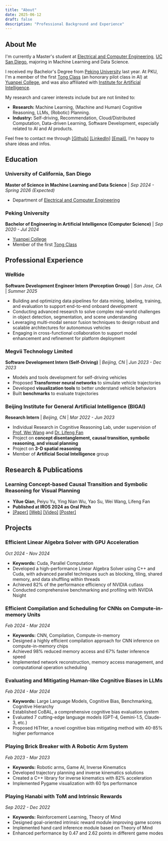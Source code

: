 ```yaml
---
title: "About"
date: 2025-06-12
draft: false
description: "Professional Background and Experience"
---
```


## About Me

I'm currently a Master's student at [Electrical and Computer Engineering](https://ece.ucsd.edu/), [UC San Diego](https://ucsd.edu/), majoring in Machine Learning and Data Science.

I received my Bachelor's Degree from [Peking University](https://english.pku.edu.cn/) last year. At PKU, I'm a member of the first [Tong Class](https://tongclass.ac.cn/) (an honorary pilot class in AI) at [Yuanpei College](https://yuanpei.pku.edu.cn/), and was also affiliated with [Institute for Artificial Intelligence](https://www.ai.pku.edu.cn/).

My research and career interests include but are not limited to:

- **Research:** Machine Learning, (Machine and Human) Cognitive Reasoning, LLMs, (Robotic) Planning.
- **Industry:** Self-driving, Recommendation, Cloud/Distributed Computation, Data-driven Learning, Software Development, especially related to AI and AI products.

Feel free to contact me through [[Github]](https://github.com/FQYQC) [[LinkedIn]](https://www.linkedin.com/in/yilue-qian/) [[Email]](mailto://qianyilue@outlook.com), I'm happy to share ideas and infos.

## Education

### University of California, San Diego
**Master of Science in Machine Learning and Data Science** | *Sep 2024 - Spring 2026 (Expected)*  
- Department of [Electrical and Computer Engineering](https://ece.ucsd.edu/)

### Peking University
**Bachelor of Engineering in Artificial Intelligence (Computer Science)** | *Sep 2020 - Jul 2024* 
- [Yuanpei College](https://yuanpei.pku.edu.cn/)
- Member of the first [Tong Class](https://tongclass.ac.cn/)

## Professional Experience

### WeRide
**Software Development Engineer Intern (Perception Group)** | *San Jose, CA* | *Summer 2025*  
- Building and optimizing data pipelines for data mining, labeling, training, and evaluation to support end-to-end onboard development
- Conducting advanced research to solve complex real-world challenges in object detection, segmentation, and scene understanding
- Leveraging multi-modal sensor fusion techniques to design robust and scalable architectures for autonomous vehicles
- Engaging in cross-functional collaboration to support model enhancement and refinement for platform deployment

### Megvii Technology Limited
**Software Development Intern (Self-Driving)** | *Beijing, CN* | *Jun 2023 - Dec 2023*  
- Models and tools development for self-driving vehicles
- Proposed **Transformer neural networks** to simulate vehicle trajectories
- Developed **visualization tools** to better understand vehicle behaviors
- Built **benchmarks** to evaluate trajectories

### Beijing Institute for General Artificial Intelligence (BIGAI)
**Research Intern** | *Beijing, CN* | *Mar 2022 - Jun 2023*  
- Individual Research in Cognitive Reasoning Lab, under supervision of [Prof. Wei Wang](https://cognn.com/) and [Dr. Lifeng Fan](https://lifengfan.github.io/)
- Project on **concept disentanglement, causal transition, symbolic reasoning, and visual planning**
- Project on **3-D spatial reasoning**
- Member of **Artificial Social Intelligence** group

## Research & Publications

### Learning Concept-based Causal Transition and Symbolic Reasoning for Visual Planning
- **Yilue Qian**, Peiyu Yu, Ying Nian Wu, Yao Su, Wei Wang, Lifeng Fan
- **Published at IROS 2024 as Oral Pitch**
- [[Paper]](https://fqyqc.github.io/Portfolio/assets/publications/LearningCCTSRVP/paper.pdf) [[Web]](https://fqyqc.github.io/ConTranPlan) [[Video]](https://youtu.be/qWfZV8vI7Q0) [[Poster]](https://fqyqc.github.io/Portfolio/assets/publications/LearningCCTSRVP/poster.pdf)

<!-- ### Evaluate and Mitigate Human-like Cognitive Biases in LLMs
- Coming soon  -->

## Projects

### Efficient Linear Algebra Solver with GPU Acceleration
*Oct 2024 - Nov 2024*  
- **Keywords:** Cuda, Parallel Computation
- Developed a high-performance Linear Algebra Solver using C++ and Cuda, with advanced parallel techniques such as blocking, tiling, shared memory, and data shuffling within threads
- Achieved 82% of the performance efficiency of NVIDIA cutlass
- Conducted comprehensive benchmarking and profiling with NVIDIA Nsight

### Efficient Compilation and Scheduling for CNNs on Compute-in-memory Units
*Feb 2024 - Mar 2024*  
- **Keywords:** CNN, Compilation, Compute-in-memory
- Designed a highly efficient compilation approach for CNN inference on compute-in-memory chips
- Achieved 98% reduced memory access and 67% faster inference speed
- Implemented network reconstruction, memory access management, and computational operation scheduling

### Evaluating and Mitigating Human-like Cognitive Biases in LLMs
*Feb 2024 - Mar 2024*  
- **Keywords:** Large Language Models, Cognitive Bias, Benchmarking, Cognitive Hierarchy
- Established CoBAL, a comprehensive cognitive bias evaluation system
- Evaluated 7 cutting-edge language models (GPT-4, Gemini-1.5, Claude-3, etc.)
- Proposed HiTHer, a novel cognitive bias mitigating method with 40-85% higher performance

### Playing Brick Breaker with A Robotic Arm System
*Feb 2023 - Mar 2023*  
- **Keywords:** Robotic arms, Game AI, Inverse Kinematics
- Developed trajectory planning and inverse kinematics solutions
- Created a C++ library for inverse kinematics with 82% acceleration
- Implemented Pygame visualization with 60 fps performance

### Playing Hanabi with ToM and Intrinsic Rewards
*Sep 2022 - Dec 2022*  
- **Keywords:** Reinforcement Learning, Theory of Mind
- Designed goal-oriented intrinsic reward module improving game scores
- Implemented hand card inference module based on Theory of Mind
- Enhanced performance by 0.47 and 2.62 points in different game modes
